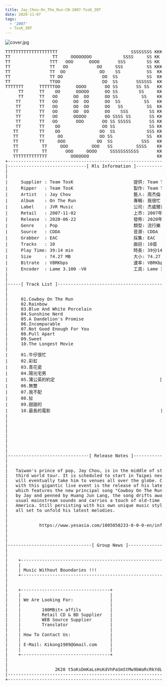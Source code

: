 ```yaml
---
title: Jay_Chou-On_The_Run-CN-2007-TosK_INT
date: 2020-11-07
tags: 
  - '2007'
  - TosK_INT
---
```


![cover.jpg](https://goindex.65style.workers.dev/1:/Jay_Chou-On_The_Run-CN-2007-TosK_INT/00-jay_chou-on_the_run-cn-2007-proof-tosk.jpg)

<retrotxt v-slot>
<pre class="has-text-plain text-1x font-ibm_vga_8x16">TTTTTTTTTTTTTTTTTTTT                            SSSSSSSS KKKKKKKK  KKKKKKKKKKKKKK
TT                TT     OOOOOOOO            SSSS     SS KK   KKK  KKKK        KK
TT               TTT   OOO      OOOO       SSS        SS KK    KKK  KKK        KK
TT               TT   OO           OO     SSS         SS KKK      KKKK        KK
TT               TT  OO             OO    SS          SS  KK       KK        KK
TT               TT OO               OO  SS           SS  KK                KK
TT               TTOO                OO  SS       SSSSSS  KK                KK
TTTTTTT      TTTTTTOO      OOOO       OO SS       SS SS   KK               KK
     TT      TT    OO      OOOOO      OO SS        SS     KK              KK
     TT      TT   OO      OO  OO      OO SS         SS    KK              KK
    TT       TT   OO      OO  OO      OO  SS         SS   KK               KK
    TT       TT   OO      OO  OO      OO   SS         SS  KK                KK
    TT       TT   OO      OO  OO      OO    SSS        SS KK                 KK
    TT       TT   OO      OOOOO       OO SSSS SS       SS KK                  KK
    TT       TT   OO       OOO       OO SS SSSSS       SS KK                   KK
    TT       TT    OO                OO SS             SS KK       KK           KK
   TT        TT    OO               OO  SS            SSS KK      KKKK         KK
   TT        TT     OO              OO SS             SS  KK      KK KK       KK
   TT        TT     OOO            OO  SS           SSS   KK      KK  KK    KKK
   TT         TT     OOO         OOO   SS         SSSS    KK       KK  KK  KKK
   TT         TT       OOO     OOOO     SSSSSSSSSSS       KK KKKKKKKK  KK KKK
   TTTTTTTTTTTTT         OOOOOOO                          KKKK          KKKK
+------------------------------------------------------------------------------+
|------------------------------[ Rls Information ]-----------------------------|
|                                                                              |
|                                                                              |
|     Supplier : Team TosK                       提供: Team TosK               |
|     Ripper   : Team TosK                       製作: Team TosK               |
|     Artist   : Jay Chou                        藝人: 周杰倫                  |
|     Album    : On The Run                      專輯: 我很忙                  |
|     Label    : JVR Music                       公司: 杰威爾音樂              |
|     Retail   : 2007-11-02                      上市: 2007年11月02日          |
|     Release  : 2020-06-22                      發佈: 2020年06月22日          |
|     Genre    : Pop                             類型: 流行樂                  |
|     Source   : CDDA                            音源: CDDA                    |
|     Grabber  : EAC                             採集: EAC                     |
|     Tracks   : 10                              曲目: 10首                    |
|     Play Time: 39:14 min                       時長: 39分14秒                |
|     Size     : 74.27 MB                        大小: 74.27 MB                |
|     Bitrate  : VBRKbps                         速率: VBRKbps                 |
|     Encoder  : Lame 3.100 -V0                  工具: Lame 3.100 -V0          |
|                                                                              |
|                                                                              |
|-----[ Track List ]-----------------------------------------------------------|
|                                                                              |
|                                                                              |
|     01.Cowboy On The Run                                   [02:48]           |
|     02.Rainbow                                             [04:24]           |
|     03.Blue And White Porcelain                            [03:59]           |
|     04.Sunshine Nerd                                       [03:43]           |
|     05.A Dandelion's Promise                               [04:07]           |
|     06.Incomparable                                        [03:54]           |
|     07.Not Good Enough For You                             [04:49]           |
|     08.Pull Apart                                          [03:30]           |
|     09.Sweet                                               [04:04]           |
|     10.The Longest Movie                                   [03:56]           |
|                                                            -------           |
|     01.牛仔很忙                                            [02:48]           |
|     02.彩虹                                                [04:24]           |
|     03.青花瓷                                              [03:59]           |
|     04.陽光宅男                                            [03:43]           |
|     05.蒲公英的約定                                        [04:07]           |
|     06.無雙                                                [03:54]           |
|     07.我不配                                              [04:49]           |
|     08.扯                                                  [03:30]           |
|     09.甜甜的                                              [04:04]           |
|     10.最長的電影                                          [03:56]           |
|                                                            -------           |
|                                                             39:14 min        |
|                                                             74.27 MB         |
|                                                                              |
|                                                                              |
|                                                                              |
|                                                                              |
|                                                                              |
|-------------------------------[ Release Notes ]------------------------------|
|                                                                              |
|                                                                              |
|   Taiwan's prince of pop, Jay Chou, is in the middle of staging his          |
|   third world tour. It is scheduled to start in Taipei next month and        |
|   will eventually take him to venues all over the globe. Coinciding          |
|   with this gigantic live event is the release of his latest album           |
|   which features the new principal song "Cowboy On The Run". Composed        |
|   by Jay and penned by Huang Jun Lang, the song drifts away from the         |
|   usual mainstream sounds and carries a touch of old-time rural              |
|   America. Still persisting with his own unique music style, Jay is          |
|   all set to unfold his latest melodies.                                     |
|                                                                              |
|                                                                              |
|            https://www.yesasia.com/1005058233-0-0-0-en/info.html             |
|                                                                              |
|                                                                              |
|                                                                              |
|--------------------------------[ Group News ]--------------------------------|
|                                                                              |
|                                                                              |
|    +--------------------------------------------------------------------+    |
|    |                                                                    |    |
|    | Music Without Boundaries !!!                                       |    |
|    +--------------------------------------------------------------------+    |
|                                                                              |
|                                                                              |
|    +----------------------------------+                                      |
|    |                                  |                                      |
|    | We Are Looking For:              |                                      |
|    |                                  |                                      |
|    |        100MBit+ affils           |                                      |
|    |        Retail CD &amp; BD Supplier   |                                      |
|    |        WEB Source Supplier       |                                      |
|    |        Translator                |                                      |
|    |                                  |                                      |
|    | How To Contact Us:               |                                      |
|    |                                  |                                      |
|    | E-Mail: Kikong1989@Gmail.com     |                                      |
|    |                                  |                    RlS No. 1835      |
|    +----------------------------------+                                      |
|                                                                              |
|                                                                              |
|                  2K20 t5oKsDmKaLsHsKdVhPaSmStMw9bWaRcRkYdL                   |
|------------------------------------------------------------------------------|
+------------------------------------------------------------------------------+
<span class="dos-cursor">_</span></pre>
</retrotxt>

<a-player 
    :options="{
        audio: [
          {
            name: '牛仔很忙',
            artist: '周杰倫',
            url: 'https://goindex.65style.workers.dev/1:/Jay_Chou-On_The_Run-CN-2007-TosK_INT/01-jay_chou-cowboy_on_the_run-tosk.mp3',
            cover: 'https://goindex.65style.workers.dev/1:/Jay_Chou-On_The_Run-CN-2007-TosK_INT/00-jay_chou-on_the_run-cn-2007-proof-tosk.jpg',
            theme: '#ebd0c2'
          },
        ]
    }"
/>

<download url="https://mirrorace.org/m/31VxL"/>

